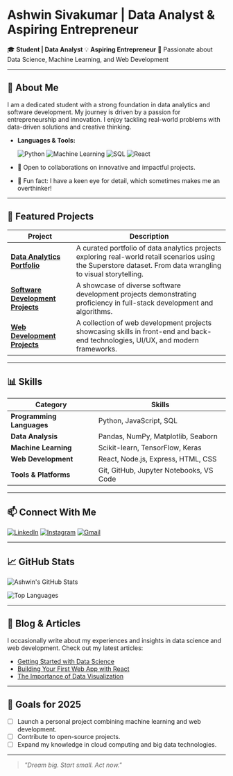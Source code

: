 # Ashwin Sivakumar | Data Analyst & Aspiring Entrepreneur

🎓 **Student | Data Analyst**
💡 **Aspiring Entrepreneur**
🌱 Passionate about Data Science, Machine Learning, and Web Development

---

## 🚀 About Me

I am a dedicated student with a strong foundation in data analytics and software development. My journey is driven by a passion for entrepreneurship and innovation. I enjoy tackling real-world problems with data-driven solutions and creative thinking.

- **Languages & Tools:**

  ![Python](https://img.shields.io/badge/-Python-3776AB?logo=python&logoColor=white&style=flat)
  ![Machine Learning](https://img.shields.io/badge/-Machine%20Learning-FF6F00?logo=tensorflow&logoColor=white&style=flat)
  ![SQL](https://img.shields.io/badge/-SQL-4479A1?logo=postgresql&logoColor=white&style=flat)
  ![React](https://img.shields.io/badge/-React-61DAFB?logo=react&logoColor=white&style=flat)

- 🤝 Open to collaborations on innovative and impactful projects.
- 🧠 Fun fact: I have a keen eye for detail, which sometimes makes me an overthinker!

---

## 🌟 Featured Projects

| Project | Description |
|---------|-------------|
| [**Data Analytics Portfolio**](https://github.com/theakashkumar22/Data-Analytics-Portfolio) | A curated portfolio of data analytics projects exploring real-world retail scenarios using the Superstore dataset. From data wrangling to visual storytelling. |
| [**Software Development Projects**](https://github.com/theakashkumar22/Software-Development-Projects) | A showcase of diverse software development projects demonstrating proficiency in full-stack development and algorithms. |
| [**Web Development Projects**](https://github.com/theakashkumar22/Web-Development-Projects) | A collection of web development projects showcasing skills in front-end and back-end technologies, UI/UX, and modern frameworks. |

---

## 📊 Skills

| Category | Skills |
|----------|--------|
| **Programming Languages** | Python, JavaScript, SQL |
| **Data Analysis** | Pandas, NumPy, Matplotlib, Seaborn |
| **Machine Learning** | Scikit-learn, TensorFlow, Keras |
| **Web Development** | React, Node.js, Express, HTML, CSS |
| **Tools & Platforms** | Git, GitHub, Jupyter Notebooks, VS Code |

---

## 📫 Connect With Me

[![LinkedIn](https://img.shields.io/badge/LinkedIn-0077B5?logo=linkedin&logoColor=white&style=flat-square)](https://www.linkedin.com/in/ashwinsivakumar21/)
[![Instagram](https://img.shields.io/badge/Instagram-E4405F?logo=instagram&logoColor=white&style=flat-square)](https://instagram.com/_ashwin.21._)
[![Gmail](https://img.shields.io/badge/Gmail-D14836?logo=gmail&logoColor=white&style=flat-square)](mailto:ashwinsivakumar2105@gmail.com)

---

## 📈 GitHub Stats

![Ashwin's GitHub Stats](https://github-readme-stats.vercel.app/api?username=ashwinsivakumar21&show_icons=true&hide_title=true&theme=default)

![Top Languages](https://github-readme-stats.vercel.app/api/top-langs/?username=ashwinsivakumar21&layout=compact&theme=default)

---

## 📝 Blog & Articles

I occasionally write about my experiences and insights in data science and web development. Check out my latest articles:

- [Getting Started with Data Science](link-to-article)
- [Building Your First Web App with React](link-to-article)
- [The Importance of Data Visualization](link-to-article)

---

## 🎯 Goals for 2025

- [ ] Launch a personal project combining machine learning and web development.
- [ ] Contribute to open-source projects.
- [ ] Expand my knowledge in cloud computing and big data technologies.

---

> *"Dream big. Start small. Act now."*
